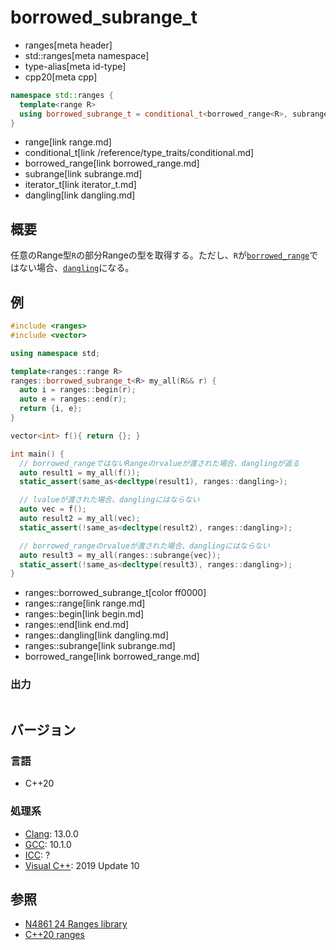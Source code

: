 # borrowed_subrange_t
* ranges[meta header]
* std::ranges[meta namespace]
* type-alias[meta id-type]
* cpp20[meta cpp]

```cpp
namespace std::ranges {
  template<range R>
  using borrowed_subrange_t = conditional_t<borrowed_range<R>, subrange<iterator_t<R>>, dangling>;
}
```
* range[link range.md]
* conditional_t[link /reference/type_traits/conditional.md]
* borrowed_range[link borrowed_range.md]
* subrange[link subrange.md]
* iterator_t[link iterator_t.md]
* dangling[link dangling.md]

## 概要

任意のRange型`R`の部分Rangeの型を取得する。ただし、`R`が[`borrowed_range`](borrowed_range.md)ではない場合、[`dangling`](dangling.md)になる。


## 例
```cpp example
#include <ranges>
#include <vector>

using namespace std;

template<ranges::range R>
ranges::borrowed_subrange_t<R> my_all(R&& r) {
  auto i = ranges::begin(r);
  auto e = ranges::end(r);
  return {i, e};
}

vector<int> f(){ return {}; }

int main() {
  // borrowed_rangeではないRangeのrvalueが渡された場合、danglingが返る
  auto result1 = my_all(f());
  static_assert(same_as<decltype(result1), ranges::dangling>);

  // lvalueが渡された場合、danglingにはならない
  auto vec = f();
  auto result2 = my_all(vec);
  static_assert(!same_as<decltype(result2), ranges::dangling>);

  // borrowed_rangeのrvalueが渡された場合、danglingにはならない
  auto result3 = my_all(ranges::subrange{vec});
  static_assert(!same_as<decltype(result3), ranges::dangling>);
}
```
* ranges::borrowed_subrange_t[color ff0000]
* ranges::range[link range.md]
* ranges::begin[link begin.md]
* ranges::end[link end.md]
* ranges::dangling[link dangling.md]
* ranges::subrange[link subrange.md]
* borrowed_range[link borrowed_range.md]

### 出力
```
```

## バージョン
### 言語
- C++20

### 処理系
- [Clang](/implementation.md#clang): 13.0.0
- [GCC](/implementation.md#gcc): 10.1.0
- [ICC](/implementation.md#icc): ?
- [Visual C++](/implementation.md#visual_cpp): 2019 Update 10

## 参照
- [N4861 24 Ranges library](https://timsong-cpp.github.io/cppwp/n4861/ranges)
- [C++20 ranges](https://techbookfest.org/product/5134506308665344)
